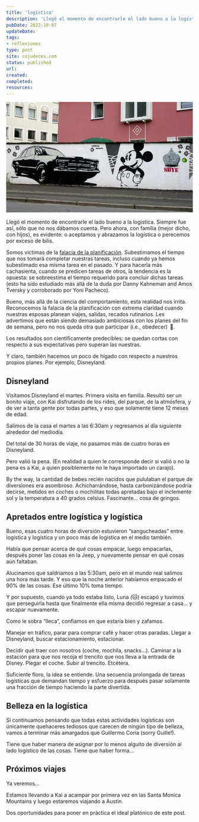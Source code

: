 ```yaml
---
title: 'logística'
description: 'Llegó el momento de encontrarle el lado bueno a la logística... si continuamos pensando que estas actividades logísticas son únicamente quehaceres tediosos que carecen de belleza, vamos a terminar más amargados que Guillermo Coria.'
pubDate: 2022-10-07
updateDate: 
tags:
- reflexiones
type: post
site: cojudeces.com
status: published
url: 
created: 
completed: 
resources:
---
```

![](./images/2022/2022-10-Mickey-wall.jpg)

Llegó el momento de encontrarle el lado bueno a la logística. Siempre fue así, sólo que no nos dábamos cuenta. Pero ahora, con familia (mejor dicho, con hijos), es evidente: o aceptamos y abrazamos la logística o perecemos por exceso de bilis.

Somos víctimas de la [falacia de la planificación](https://es.wikipedia.org/wiki/Falacia_de_la_planificaci%C3%B3n?ref=cojudeces.com). Subestimamos el tiempo que nos tomará completar nuestras tareas, incluso cuando ya hemos subestimado esa misma tarea en el pasado. Y para hacerla más cachasienta, cuando se predicen tareas de otros, la tendencia es la opuesta: se sobreestima el tiempo requerido para concluir dichas tareas (esto ha sido estudiado más allá de la duda por Danny Kahneman and Amos Tversky y corroborado por Yoni Pacheco).

Bueno, más allá de la ciencia del comportamiento, esta realidad nos irrita. Reconocemos la falacia de la planificación con extrema claridad cuando nuestras esposas planean viajes, salidas, recados rutinarios. Les advertimos que están siendo demasiado ambiciosas con los planes del fin de semana, pero no nos queda otra que participar (i.e., obedecer)  🤬.

Los resultados son científicamente predecibles: se quedan cortas con respecto a sus expectativas pero superan las nuestras.

Y claro, también hacemos un poco de hígado con respecto a nuestros propios planes. Por ejemplo, Disneyland.

## Disneyland

Visitamos Disneyland el martes. Primera visita en familia. Resultó ser un bonito viaje, con Kai disfrutando de los rides, del parque, de la atmósfera, y de ver a tanta gente por todas partes, y eso que solamente tiene 12 meses de edad.

Salimos de la casa el martes a las 6:30am y regresamos al día siguiente alrededor del mediodía.

Del total de 30 horas de viaje, no pasamos más de cuatro horas en Disneyland.

Pero valió la pena. (En realidad a quien le corresponde decir si valió o no la pena es a Kai, a quien posiblemente no le haya importado un carajo).

By the way, la cantidad de bebes recién nacidos que pululaban el parque de diversiones era asombroso. Achicharrándose, hasta carbonizándose podría decirse, metidos en coches o mochilitas todas apretadas bajo el inclemente sol y la temperatura a 40 grados celsius. Fascinante… cosa de gringos.

## Apretados entre logística y logística

Bueno, esas cuatro horas de diversión estuvieron “sangucheadas” entre logística y logística y un poco más de logística en el medio también.

Había que pensar acerca de qué cosas empacar, luego empacarlas, después poner las cosas en la Jeep, y nuevamente pensar en qué cosas aún faltaban.

Alucinamos que saldríamos a las 5:30am, pero en el mundo real salimos una hora más tarde. Y eso que la noche anterior habíamos empacado el 90% de las cosas. Ese último 10% toma tiempo.

Y por supuesto, cuando ya todo estaba listo, Luna (🐱) escapó y tuvimos que perseguirla hasta que finalmente ella misma decidió regresar a casa… y escapar nuevamente.

Como le sobra “lleca”, confiamos en que estaría bien y zafamos.

Manejar en tráfico, parar para comprar café y hacer otras paradas. Llegar a Disneyland, buscar estacionamiento, estacionar.

Decidir qué traer con nosotros (coche, mochila, snacks…). Caminar a la estación para que nos recoja el trencito que nos lleva a la entrada de Disney. Plegar el coche. Subir al trencito. Etcétera.

Suficiente floro, la idea se entiende. Una secuencia prolongada de tareas logísticas que demandan tiempo y esfuerzo para después pasar solamente una fracción de tiempo haciendo la parte divertida.

## Belleza en la logística

Si continuamos pensando que todas estas actividades logísticas son únicamente quehaceres tediosos que carecen de ningún tipo de belleza, vamos a terminar más amargados que Guillermo Coria (sorry Guille!).

Tiene que haber manera de asignar por lo menos alguito de diversión al lado logístico de las cosas. Tiene que haber forma…

## Próximos viajes

Ya veremos…

Estamos llevando a Kai a acampar por primera vez en las Santa Monica Mountains y luego estaremos viajando a Austin.

Dos oportunidades para poner en práctica el ideal platónico de este post.
